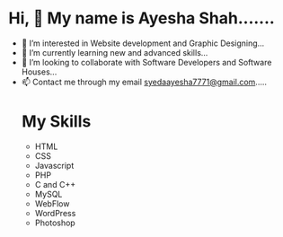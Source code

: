  <b> <h1>Hi, 👋 My name is Ayesha Shah.......</h1></b>
  
- 👀 I’m interested in Website development and Graphic Designing...
- 🌱 I’m currently learning new and advanced skills...
- 💞️ I’m looking to collaborate with Software Developers and Software Houses... 
- 📫 Contact me through my email syedaayesha7771@gmail.com.....
  <h1><b>My Skills</b></h1>
  <ul>
    <li>HTML</li>
    <li>CSS</li>
    <li>Javascript</li>
    <li>PHP</li>
    <li>C and C++</li>
    <li>MySQL</li>
   <li>WebFlow</li>
   <li>WordPress</li>
    <li>Photoshop</li>
  </ul>


<!---
syeda-ayesha77/syeda-ayesha77 is a ✨ special ✨ repository because its `README.md` (this file) appears on your GitHub profile.
You can click the Preview link to take a look at your changes.
--->
